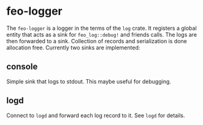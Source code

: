 # feo-logger

The `feo-logger` is a logger in the terms of the `log` crate. It registers a global entity that acts as a sink for `feo_log::debug!` and friends calls.
The logs are then forwarded to a sink. Collection of records and serialization is done allocation free. Currently two sinks are implemented:

## console

Simple sink that logs to stdout. This maybe useful for debugging.

## logd

Connect to `logd` and forward each log record to it. See `logd` for details.